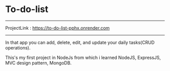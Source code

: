 # To-do-list
*****************************************

ProjectLink : https://to-do-list-pphx.onrender.com

*****************************************

In that app you can add, delete, edit, and update your daily tasks(CRUD operations).

This's my first project in NodeJs from which i learned NodeJS, ExpressJS, MVC design pattern, MongoDB.
